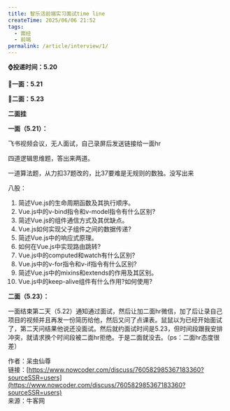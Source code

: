 ```yaml
---
title: 智乐活前端实习面试time line
createTime: 2025/06/06 21:52
tags:
  - 面经
  - 前端
permalink: /article/interview/1/
---
```

**⌚️投递时间：5.20**

**👋一面：5.21**

**🤏二面：5.23**

**二面挂**

**一面（5.21）：**

飞书视频会议，无人面试，自己录屏后发送链接给一面hr

四道逻辑思维题，答出来两道。

一道算法题，从力扣37题改的，比37要难是无规则的数独。没写出来

八股：

1. 简述Vue.js的生命周期函数及其执行顺序。
2. Vue.js中的v-bind指令和v-model指令有什么区别?
3. 简述Vue.js的组件通信方式及其优缺点。
4. Vue.js如何实现父子组件之间的数据传递?
5. 简述Vue.js中的响应式原理。
6. 如何在Vue.js中实现路由跳转?
7. Vue.js中的computed和watch有什么区别?
8. Vue.js中的v-for指令和v-if指令有什么区别?
9. 简述Vue.js中的mixins和extends的作用及其区别。
10. Vue.js中的keep-alive组件有什么作用?如何使用?

**二面（5.23）：**

一面结束第二天（5.22）通知通过面试，然后让加二面hr微信，加了后让录自己项目的视频并且再发一份简历给他，然后又问了点课表。鼠鼠以为已经开始面试了，第二天问结果他说还没面试。然后就约面试时间是5.23，但时间段跟我安排冲突，就请求换个时间段被二面hr拒绝。于是二面就没去。（ps：二面hr态度很差）

  
  
作者：呆虫仙尊  
链接：[https://www.nowcoder.com/discuss/760582985367183360?sourceSSR=users](https://www.nowcoder.com/discuss/760582985367183360?sourceSSR=users)  
来源：牛客网